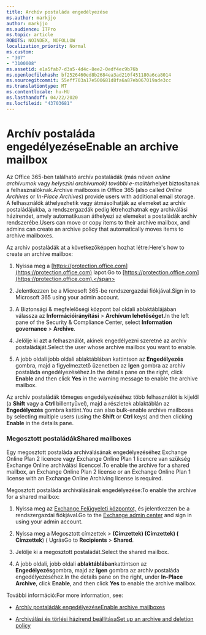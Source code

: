 ```yaml
---
title: Archív postaláda engedélyezése
ms.author: markjjo
author: markjjo
ms.audience: ITPro
ms.topic: article
ROBOTS: NOINDEX, NOFOLLOW
localization_priority: Normal
ms.custom:
- "307"
- "3100008"
ms.assetid: e1a5fab7-d3a5-4d4c-8ee2-0edf4ec9b76b
ms.openlocfilehash: bf2526460ed8b2684ea3ad210f451180a6ca8014
ms.sourcegitcommit: 55eff703a17e500681d8fa6a87eb067019ade3cc
ms.translationtype: MT
ms.contentlocale: hu-HU
ms.lasthandoff: 04/22/2020
ms.locfileid: "43703681"
---
```

# <a name="enable-an-archive-mailbox"></a><span data-ttu-id="bf6c3-102">Archív postaláda engedélyezése</span><span class="sxs-lookup"><span data-stu-id="bf6c3-102">Enable an archive mailbox</span></span>

<span data-ttu-id="bf6c3-103">Az Office 365-ben található archív postaládák (más néven *online archívumok* vagy *helyszíni archívumok) további e-mail*tárhelyet biztosítanak a felhasználóknak.</span><span class="sxs-lookup"><span data-stu-id="bf6c3-103">Archive mailboxes in Office 365 (also called *Online Archives* or *In-Place Archives*) provide users with additional email storage.</span></span> <span data-ttu-id="bf6c3-104">A felhasználók áthelyezhetik vagy átmásolhatják az elemeket az archív postaládájukba, a rendszergazdák pedig létrehozhatnak egy archiválási házirendet, amely automatikusan áthelyezi az elemeket a postaládák archív rendszerébe.</span><span class="sxs-lookup"><span data-stu-id="bf6c3-104">Users can move or copy items to their archive mailbox, and admins can create an archive policy that automatically moves items to archive mailboxes.</span></span>
  
<span data-ttu-id="bf6c3-105">Az archív postaládák at a következőképpen hozhat létre:</span><span class="sxs-lookup"><span data-stu-id="bf6c3-105">Here's how to create an archive mailbox:</span></span>
  
1. <span data-ttu-id="bf6c3-106">Nyissa meg a [https://protection.office.com](https://protection.office.com) lapot.</span><span class="sxs-lookup"><span data-stu-id="bf6c3-106">Go to [https://protection.office.com](https://protection.office.com).</span></span>

2. <span data-ttu-id="bf6c3-107">Jelentkezzen be a Microsoft 365-be rendszergazdai fiókjával.</span><span class="sxs-lookup"><span data-stu-id="bf6c3-107">Sign in to Microsoft 365 using your admin account.</span></span>

3. <span data-ttu-id="bf6c3-108">A Biztonsági &amp; megfelelőségi központ bal oldali ablaktáblájában válassza az **Információirányítási** \> **Archívum lehetőséget.**</span><span class="sxs-lookup"><span data-stu-id="bf6c3-108">In the left pane of the Security &amp; Compliance Center, select **Information governance** \> **Archive**.</span></span>

4. <span data-ttu-id="bf6c3-109">Jelölje ki azt a felhasználót, akinek engedélyezni szeretné az archív postaládáját.</span><span class="sxs-lookup"><span data-stu-id="bf6c3-109">Select the user whose archive mailbox you want to enable.</span></span>

5. <span data-ttu-id="bf6c3-110">A jobb oldali jobb oldali ablaktáblában kattintson az **Engedélyezés** gombra, majd a figyelmeztető üzenetben az **Igen** gombra az archív postaláda engedélyezéséhez.</span><span class="sxs-lookup"><span data-stu-id="bf6c3-110">In the details pane on the right, click **Enable** and then click **Yes** in the warning message to enable the archive mailbox.</span></span>

<span data-ttu-id="bf6c3-111">Az archív postaládák tömeges engedélyezéséhez több felhasználót is kijelöl (a **Shift** vagy a **Ctrl** billentyűvel), majd a részletek ablaktáblán az **Engedélyezés** gombra kattint.</span><span class="sxs-lookup"><span data-stu-id="bf6c3-111">You can also bulk-enable archive mailboxes by selecting multiple users (using the **Shift** or **Ctrl** keys) and then clicking **Enable** in the details pane.</span></span>
  
### <a name="shared-mailboxes"></a><span data-ttu-id="bf6c3-112">Megosztott postaládák</span><span class="sxs-lookup"><span data-stu-id="bf6c3-112">Shared mailboxes</span></span>

<span data-ttu-id="bf6c3-113">Egy megosztott postaláda archiválásának engedélyezéséhez Exchange Online Plan 2 licencre vagy Exchange Online Plan 1 licencre van szükség Exchange Online archiválási licenccel.</span><span class="sxs-lookup"><span data-stu-id="bf6c3-113">To enable the archive for a shared mailbox, an Exchange Online Plan 2 license or an Exchange Online Plan 1 license with an Exchange Online Archiving license is required.</span></span>  

<span data-ttu-id="bf6c3-114">Megosztott postaláda archiválásának engedélyezése:</span><span class="sxs-lookup"><span data-stu-id="bf6c3-114">To enable the archive for a shared mailbox:</span></span>

1. <span data-ttu-id="bf6c3-115">Nyissa meg az [Exchange Felügyeleti központot,](https://outlook.office365.com/ecp) és jelentkezzen be a rendszergazdai fiókjával.</span><span class="sxs-lookup"><span data-stu-id="bf6c3-115">Go to the [Exchange admin center](https://outlook.office365.com/ecp) and sign in using your admin account.</span></span>

2. <span data-ttu-id="bf6c3-116">Nyissa meg a Megosztott címzettek > **(Címzettek) (Címzettek) (** **Címzettek**) ( Ugrás</span><span class="sxs-lookup"><span data-stu-id="bf6c3-116">Go to **Recipients** > **Shared**.</span></span>

3. <span data-ttu-id="bf6c3-117">Jelölje ki a megosztott postaládát.</span><span class="sxs-lookup"><span data-stu-id="bf6c3-117">Select the shared mailbox.</span></span>

4. <span data-ttu-id="bf6c3-118">A jobb oldali, jobb oldali **ablaktáblában**kattintson az **Engedélyezés**gombra, majd az **Igen** gombra az archív postaláda engedélyezéséhez.</span><span class="sxs-lookup"><span data-stu-id="bf6c3-118">In the details pane on the right, under **In-Place Archive**, click **Enable**, and then click **Yes** to enable the archive mailbox.</span></span>

<span data-ttu-id="bf6c3-119">További információ:</span><span class="sxs-lookup"><span data-stu-id="bf6c3-119">For more information, see:</span></span>
  
- [<span data-ttu-id="bf6c3-120">Archív postaládák engedélyezése</span><span class="sxs-lookup"><span data-stu-id="bf6c3-120">Enable archive mailboxes</span></span>](https://docs.microsoft.com/office365/securitycompliance/enable-archive-mailboxes)

- [<span data-ttu-id="bf6c3-121">Archiválási és törlési házirend beállítása</span><span class="sxs-lookup"><span data-stu-id="bf6c3-121">Set up an archive and deletion policy</span></span>](https://docs.microsoft.com//office365/securitycompliance/set-up-an-archive-and-deletion-policy-for-mailboxes)
